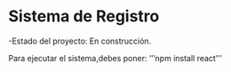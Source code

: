 <h1>  Sistema de Registro </h1>
-Estado del proyecto: En construcción.

Para ejecutar el sistema,debes poner:
 	 	’’’npm install react’’’
